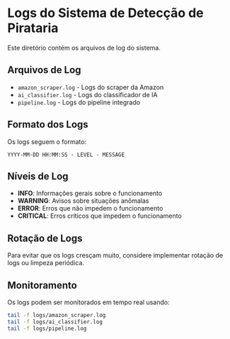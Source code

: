 # Logs do Sistema de Detecção de Pirataria

Este diretório contém os arquivos de log do sistema.

## Arquivos de Log

- `amazon_scraper.log` - Logs do scraper da Amazon
- `ai_classifier.log` - Logs do classificador de IA
- `pipeline.log` - Logs do pipeline integrado

## Formato dos Logs

Os logs seguem o formato:
```
YYYY-MM-DD HH:MM:SS - LEVEL - MESSAGE
```

## Níveis de Log

- **INFO**: Informações gerais sobre o funcionamento
- **WARNING**: Avisos sobre situações anômalas
- **ERROR**: Erros que não impedem o funcionamento
- **CRITICAL**: Erros críticos que impedem o funcionamento

## Rotação de Logs

Para evitar que os logs cresçam muito, considere implementar rotação de logs ou limpeza periódica.

## Monitoramento

Os logs podem ser monitorados em tempo real usando:
```bash
tail -f logs/amazon_scraper.log
tail -f logs/ai_classifier.log
tail -f logs/pipeline.log
```
